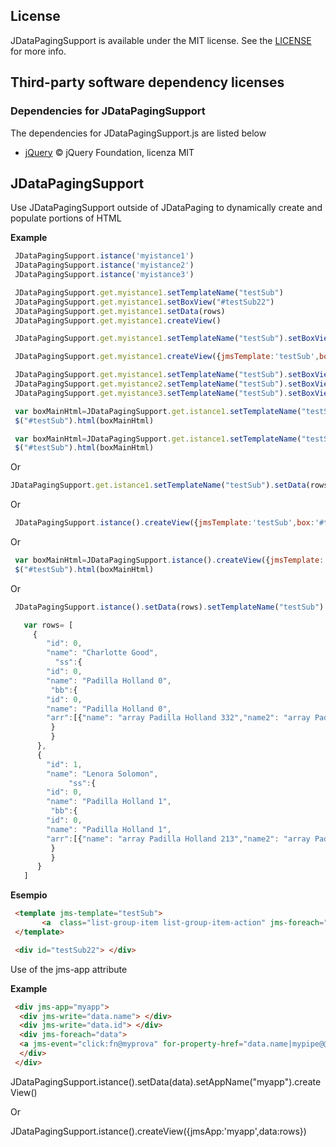  ## License

JDataPagingSupport is available under the MIT license. See the [LICENSE](https://github.com/mssalvo/JDataPaging/blob/master/LICENSE) for more info.



## Third-party software dependency licenses

### Dependencies for JDataPagingSupport

The dependencies for JDataPagingSupport.js are listed below

- [jQuery](https://jquery.com/) © jQuery Foundation, licenza MIT




## JDataPagingSupport

Use JDataPagingSupport outside of JDataPaging to dynamically create and populate portions of HTML


__Example__  


```js
 JDataPagingSupport.istance('myistance1') 
 JDataPagingSupport.istance('myistance2') 
 JDataPagingSupport.istance('myistance3') 
```

```js
 JDataPagingSupport.get.myistance1.setTemplateName("testSub")
 JDataPagingSupport.get.myistance1.setBoxView("#testSub22") 
 JDataPagingSupport.get.myistance1.setData(rows) 
 JDataPagingSupport.get.myistance1.createView() 
```

```js
 JDataPagingSupport.get.myistance1.setTemplateName("testSub").setBoxView("#testSub22").setData(rows).createView()   
```

```js
 JDataPagingSupport.get.myistance1.createView({jmsTemplate:'testSub',box:'#testSub22',data:rows});
```

```js
 JDataPagingSupport.get.myistance1.setTemplateName("testSub").setBoxView("#testSub22") 
 JDataPagingSupport.get.myistance2.setTemplateName("testSub").setBoxView("#tSub33") 
 JDataPagingSupport.get.myistance3.setTemplateName("testSub").setBoxView("#tSub44") 
```

```js
 var boxMainHtml=JDataPagingSupport.get.istance1.setTemplateName("testSub").createView({data:rows}).getHtml();
 $("#testSub").html(boxMainHtml) 
```

```js
 var boxMainHtml=JDataPagingSupport.get.istance1.setTemplateName("testSub").setData(rows).createView().getHtml();
 $("#testSub").html(boxMainHtml) 
```

Or
```js
JDataPagingSupport.get.istance1.setTemplateName("testSub").setData(rows).setBoxView("#testSub22").createView();

```

Or

```js
 JDataPagingSupport.istance().createView({jmsTemplate:'testSub',box:'#testSub22',data:rows}) 
```

Or

```js
 var boxMainHtml=JDataPagingSupport.istance().createView({jmsTemplate:'testSub',data:rows}).getHtml();
 $("#testSub").html(boxMainHtml) 
```

Or

```js
 JDataPagingSupport.istance().setData(rows).setTemplateName("testSub").setBoxView("#testSub22").createView()
```


```js
   var rows= [
     {
        "id": 0,
        "name": "Charlotte Good",
          "ss":{
        "id": 0,
        "name": "Padilla Holland 0",
         "bb":{
        "id": 0,
        "name": "Padilla Holland 0",
        "arr":[{"name": "array Padilla Holland 332","name2": "array Padilla Holland 42"}]
         }     
         }     
      },
      {
        "id": 1,
        "name": "Lenora Solomon",
             "ss":{
        "id": 0,
        "name": "Padilla Holland 1",
         "bb":{
        "id": 0,
        "name": "Padilla Holland 1",
        "arr":[{"name": "array Padilla Holland 213","name2": "array Padilla Holland 4"}]
         }     
         }     
      }
   ]
```

__Esempio__
 
```html
 <template jms-template="testSub">
       <a  class="list-group-item list-group-item-action" jms-foreach="data" jms-event="click:fn@myprova" for-property-href="data.name|mypipe@@ @@id" for-property="data.ss.bb.id,data.@@ ,data.ss.bb.arr[0].name"></a>    
 </template>
```
 
```html
 <div id="testSub22"> </div>
```


Use of the jms-app attribute

__Example__

```html
 <div jms-app="myapp"> 
  <div jms-write="data.name"> </div>
  <div jms-write="data.id"> </div>
  <div jms-foreach="data"> 
  <a jms-event="click:fn@myprova" for-property-href="data.name|mypipe@@ @@id" for-property="data.ss.bb.id"></a>    
  </div>  
 </div>
```
 
JDataPagingSupport.istance().setData(data).setAppName("myapp").createView()

Or

JDataPagingSupport.istance().createView({jmsApp:'myapp',data:rows})
